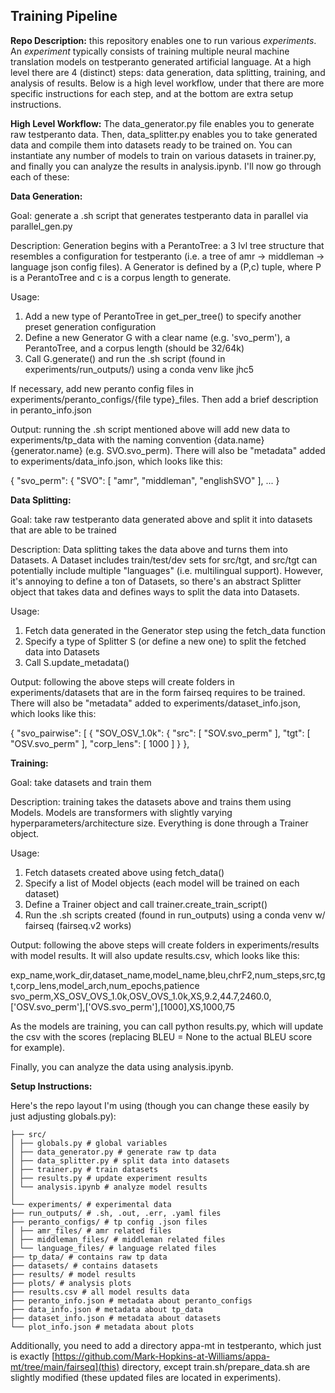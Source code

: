 ## Training Pipeline

**Repo Description:** this repository enables one to run various *experiments*. An *experiment* typically consists of training multiple neural machine translation models on testperanto generated artificial language. At a high level there are 4 (distinct) steps: data generation, data splitting, training, and analysis of results. Below is a high level workflow, under that there are more specific instructions for each step, and at the bottom are extra setup instructions.

**High Level Workflow:**
The data_generator.py file enables you to generate raw testperanto data. Then, data_splitter.py enables you to take generated data and compile them into datasets ready to be trained on. You can instantiate any number of models to train on various datasets in trainer.py, and finally you can analyze the results in analysis.ipynb. I'll now go through each of these:

**Data Generation:**

Goal: generate a .sh script that generates testperanto data in parallel via parallel_gen.py

Description: Generation begins with a PerantoTree: a 3 lvl tree structure that resembles a configuration for testperanto (i.e. a tree of amr -> middleman -> language json config files). A Generator is defined by a (P,c) tuple, where P is a PerantoTree and c is a corpus length to generate. 

Usage: 
1. Add a new type of PerantoTree in get_per_tree() to specify another preset generation configuration
2. Define a new Generator G with a clear name (e.g. 'svo_perm'), a PerantoTree, and a corpus length (should be 32/64k)
3. Call G.generate() and run the .sh script (found in experiments/run_outputs/) using a conda venv like jhc5 

If necessary, add new peranto config files in experiments/peranto_configs/{file type}_files. Then add a brief description in
peranto_info.json

Output: running the .sh script mentioned above will add new data to experiments/tp_data with the naming convention {data.name}{generator.name} (e.g. SVO.svo_perm). There will also be "metadata" added to experiments/data_info.json, which looks like this:

{
    "svo_perm": {
        "SVO": [
            "amr",
            "middleman",
            "englishSVO"
        ],
        ...
}

**Data Splitting:**

Goal: take raw testperanto data generated above and split it into datasets that are able to be trained 

Description: Data splitting takes the data above and turns them into Datasets. A Dataset includes train/test/dev sets for src/tgt, and src/tgt can potentially include multiple "languages" (i.e. multilingual support). However, it's annoying to define a ton of Datasets, so there's an abstract Splitter object that takes data and defines ways to split the data into Datasets. 

Usage:
1. Fetch data generated in the Generator step using the fetch_data function
2. Specify a type of Splitter S (or define a new one) to split the fetched data into Datasets
3. Call S.update_metadata()

Output: following the above steps will create folders in experiments/datasets that are in the form fairseq requires to be trained. There will also be "metadata" added to experiments/dataset_info.json, which looks like this:

{
    "svo_pairwise": [
        {
            "SOV_OSV_1.0k": {
                "src": [
                    "SOV.svo_perm"
                ],
                "tgt": [
                    "OSV.svo_perm"
                ],
                "corp_lens": [
                    1000
                ]
                }
            },


**Training:**

Goal: take datasets and train them 

Description: training takes the datasets above and trains them using Models. Models are transformers with slightly varying hyperparameters/architecture size. Everything is done through a Trainer object. 

Usage:
1. Fetch datasets created above using fetch_data()
2. Specify a list of Model objects (each model will be trained on each dataset)
3. Define a Trainer object and call trainer.create_train_script()
4. Run the .sh scripts created (found in run_outputs) using a conda venv w/ fairseq (fairseq.v2 works)

Output: following the above steps will create folders in experiments/results with model results. It will also update results.csv, which looks like this:

exp_name,work_dir,dataset_name,model_name,bleu,chrF2,num_steps,src,tgt,corp_lens,model_arch,num_epochs,patience
svo_perm,XS_OSV_OVS_1.0k,OSV_OVS_1.0k,XS,9.2,44.7,2460.0,['OSV.svo_perm'],['OVS.svo_perm'],[1000],XS,1000,75

As the models are training, you can call python results.py, which will update the csv with the scores (replacing BLEU = None to the actual BLEU score for example).

Finally, you can analyze the data using analysis.ipynb. 

**Setup Instructions:**

Here's the repo layout I'm using (though you can change these easily by just adjusting globals.py):

```
├── src/ 
│ ├── globals.py # global variables
│ ├── data_generator.py # generate raw tp data
│ ├── data_splitter.py # split data into datasets
│ ├── trainer.py # train datasets
│ ├── results.py # update experiment results
│ └── analysis.ipynb # analyze model results
│
└── experiments/ # experimental data
├── run_outputs/ # .sh, .out, .err, .yaml files
├── peranto_configs/ # tp config .json files
│ ├── amr_files/ # amr related files
│ ├── middleman_files/ # middleman related files
│ └── language_files/ # language related files
├── tp_data/ # contains raw tp data
├── datasets/ # contains datasets
├── results/ # model results
├── plots/ # analysis plots
├── results.csv # all model results data
├── peranto_info.json # metadata about peranto_configs
├── data_info.json # metadata about tp_data
├── dataset_info.json # metadata about datasets
└── plot_info.json # metadata about plots
```

Additionally, you need to add a directory appa-mt in testperanto, which just is exactly [https://github.com/Mark-Hopkins-at-Williams/appa-mt/tree/main/fairseq](this) directory, except train.sh/prepare_data.sh are slightly modified (these updated files are located in experiments). 

